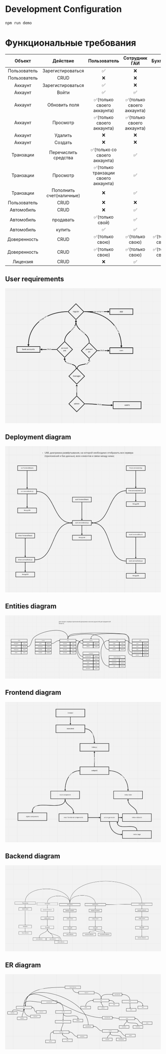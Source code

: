 # Development Configuration

```bash
npm run demo
```

# Функциональные требования

|    Объект    |         Действие         |             Пользователь             |       Сотрудник ГАИ        |    Бухгалтер    | Менеджер | Администратор |
| :----------: | :----------------------: | :----------------------------------: | :------------------------: | :-------------: | :------: | :-----------: |
| Пользователь |    Зарегистироваться     |                  ✅                  |             ❌             |       ❌        |    ❌    |      ❌       |
| Пользователь |           CRUD           |                  ❌                  |             ❌             |       ❌        |    ✅    |      ✅       |
|   Аккаунт    |    Зарегистироваться     |                  ✅                  |             ❌             |       ❌        |    ❌    |      ✅       |
|   Аккаунт    |          Войти           |                  ✅                  |             ✅             |       ✅        |    ✅    |      ✅       |
|   Аккаунт    |      Обновить поля       |      ✅(только своего аккаунта)      | ✅(только своего аккаунта) |       ✅        |    ✅    |      ✅       |
|   Аккаунт    |         Просмотр         |      ✅(только своего аккаунта)      | ✅(только своего аккаунта) |       ✅        |    ✅    |      ✅       |
|   Аккаунт    |         Удалить          |                  ❌                  |             ❌             |       ✅        |    ✅    |
|   Аккаунт    |         Создать          |                  ❌                  |             ❌             |       ✅        |    ✅    |      ✅       |
|  Транзации   |   Перечислить средства   |    ✅(только со своего аккаунта)     |             ✅             |       ✅        |    ✅    |      ✅       |
|  Транзации   |         Просмотр         | ✅(только транзации своего аккаунта) |             ✅             |       ✅        |    ✅    |      ✅       |
|  Транзации   | Пополнить счет(наличные) |                  ❌                  |             ✅             |       ✅        |    ✅    |      ✅       |
| Пользователь |           CRUD           |                  ❌                  |             ❌             |       ✅        |    ✅    |      ✅       |
|  Автомобиль  |           CRUD           |                  ❌                  |             ✅             |       ❌        |    ✅    |      ✅       |
|  Автомобиль  |        продавать         |           ✅(только свой)            |             ✅             |       ❌        |    ✅    |      ✅       |
|  Автомобиль  |          купить          |                  ✅                  |             ✅             |       ❌        |    ✅    |      ✅       |
| Доверенность |           CRUD           |           ✅(только свою)            |      ✅(только свою)       | ✅(только свою) |    ✅    |      ✅       |
| Доверенность |           CRUD           |           ✅(только свою)            |      ✅(только свою)       | ✅(только свою) |    ✅    |      ✅       |
|   Лицензия   |           CRUD           |                  ❌                  |             ✅             |       ✅        |    ✅    |      ✅       |

## User requirements

![user requirements](https://github.com/mikitashautsou/vsu_project/blob/main/docs/1-user-requirements.png?raw=true)

## Deployment diagram

![deployment diagram](https://github.com/mikitashautsou/vsu_project/blob/main/docs/2-deployment-diagram.png?raw=true)

## Entities diagram

![Entities diagram](https://github.com/mikitashautsou/vsu_project/blob/main/docs/3-entities.png?raw=true)

## Frontend diagram

![Frontend diagram](https://github.com/mikitashautsou/vsu_project/blob/main/docs/4-frontend-architecture.png?raw=true)

## Backend diagram

![Backend diagram](https://github.com/mikitashautsou/vsu_project/blob/main/docs/5-backend-architecture.png?raw=true)

## ER diagram

![ER diagram](https://github.com/mikitashautsou/vsu_project/blob/main/docs/6-er-diagram.png)

